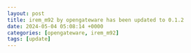 ```yaml
---
layout: post
title: irem_m92 by opengateware has been updated to 0.1.2
date: 2024-05-04 05:08:14 +0000
categories: [opengateware, irem_m92]
tags: [update]
---
```


